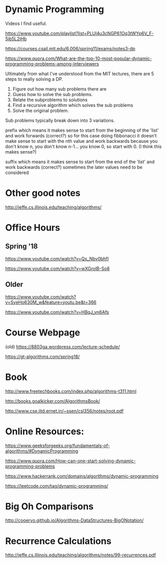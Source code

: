 # Dynamic Programming
Videos I find useful.

https://www.youtube.com/playlist?list=PLUl4u3cNGP61Oq3tWYp6V_F-5jb5L2iHb

https://courses.csail.mit.edu/6.006/spring11/exams/notes3-dp

https://www.quora.com/What-are-the-top-10-most-popular-dynamic-programming-problems-among-interviewers

Ultimately from what I've understood from the MIT lectures, there are 5 steps to really solving a DP.

1. Figure out how many sub problems there are
2. Guess how to solve the sub problems.
3. Relate the subproblems to solutions
4. Find a recursive algorithm which solves the sub problems
5. Solve the original problem.

Sub problems typically break down into 3 variations.

prefix which means it makes sense to start from the beginning of the 'list' and work forwards (correct?)
   so for this case doing fibbonacci it doesn't make sense to start with the nth value and work backwards because
   you don't know n, you don't know n-1... you know 0, so start with 0. (I think this makes sense?)
   
suffix which means it makes sense to start from the end of the 'list' and work backwards (correct?)
   sometimes the later values need to be considered 

# Other good notes
http://jeffe.cs.illinois.edu/teaching/algorithms/

# Office Hours
## Spring '18
https://www.youtube.com/watch?v=Qx_Nbv0bhfI

https://www.youtube.com/watch?v=wXGrolB-So8

## Older
https://www.youtube.com/watch?v=SyeHo630M_w&feature=youtu.be&t=366

https://www.youtube.com/watch?v=HBqJ_vn6Afs

# Course Webpage
(old) https://8803ga.wordpress.com/lecture-schedule/

https://gt-algorithms.com/spring18/

# Book
http://www.freetechbooks.com/index.php/algorithms-t311.html

http://books.goalkicker.com/AlgorithmsBook/

http://www.cse.iitd.ernet.in/~ssen/csl356/notes/root.pdf

# Online Resources:
https://www.geeksforgeeks.org/fundamentals-of-algorithms/#DynamicProgramming

https://www.quora.com/How-can-one-start-solving-dynamic-programming-problems

https://www.hackerrank.com/domains/algorithms/dynamic-programming

https://leetcode.com/tag/dynamic-programming/

# Big Oh Comparisons
http://cooervo.github.io/Algorithms-DataStructures-BigONotation/

# Recurrence Calculations
http://jeffe.cs.illinois.edu/teaching/algorithms/notes/99-recurrences.pdf

